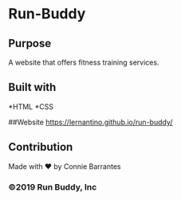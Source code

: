 # Run-Buddy

## Purpose
A website that offers fitness training services.

## Built with 
*HTML
*CSS

##Website
https://lernantino.github.io/run-buddy/

## Contribution
Made with ❤️ by Connie Barrantes

### ©️2019 Run Buddy, Inc
